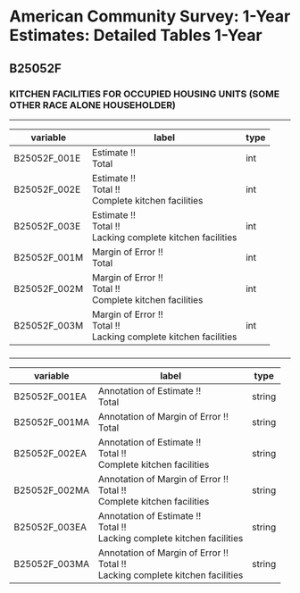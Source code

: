 # American Community Survey: 1-Year Estimates: Detailed Tables 1-Year

## B25052F

### KITCHEN FACILITIES FOR OCCUPIED HOUSING UNITS (SOME OTHER RACE ALONE HOUSEHOLDER)

___

| variable | label | type |
| ----- | ----- | ----- |
| B25052F_001E | Estimate !!<br>Total | int |
| B25052F_002E | Estimate !!<br>Total !!<br>Complete kitchen facilities | int |
| B25052F_003E | Estimate !!<br>Total !!<br>Lacking complete kitchen facilities | int |
| B25052F_001M | Margin of Error !!<br>Total | int |
| B25052F_002M | Margin of Error !!<br>Total !!<br>Complete kitchen facilities | int |
| B25052F_003M | Margin of Error !!<br>Total !!<br>Lacking complete kitchen facilities | int |
### 

___

| variable | label | type |
| ----- | ----- | ----- |
| B25052F_001EA | Annotation of Estimate !!<br>Total | string |
| B25052F_001MA | Annotation of Margin of Error !!<br>Total | string |
| B25052F_002EA | Annotation of Estimate !!<br>Total !!<br>Complete kitchen facilities | string |
| B25052F_002MA | Annotation of Margin of Error !!<br>Total !!<br>Complete kitchen facilities | string |
| B25052F_003EA | Annotation of Estimate !!<br>Total !!<br>Lacking complete kitchen facilities | string |
| B25052F_003MA | Annotation of Margin of Error !!<br>Total !!<br>Lacking complete kitchen facilities | string |

